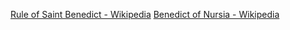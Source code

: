 ﻿[Rule of Saint Benedict - Wikipedia](https://en.wikipedia.org/wiki/Rule_of_Saint_Benedict)
[Benedict of Nursia - Wikipedia](https://en.wikipedia.org/wiki/Benedict_of_Nursia)